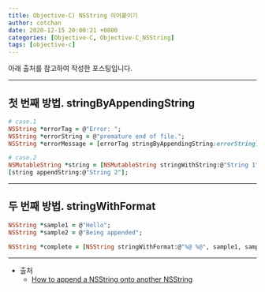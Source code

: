 ```yaml
---
title: Objective-C) NSString 이어붙이기
author: cotchan 
date: 2020-12-15 20:00:21 +0800 
categories: [Objective-C, Objective-C_NSString]
tags: [objective-c]    
---
```


아래 출처를 참고하여 작성한 포스팅입니다.    

---

## 첫 번째 방법. stringByAppendingString

```ruby
# case.1
NSString *errorTag = @"Error: ";
NSString *errorString = @"premature end of file.";
NSString *errorMessage = [errorTag stringByAppendingString:errorString];

# case.2
NSMutableString *string = [NSMutableString stringWithString:@"String 1"];
[string appendString:@"String 2"];
```

---

## 두 번째 방법. stringWithFormat

```ruby
NSString *sample1 = @"Hello";
NSString *sample2 = @"Being appended";

NSString *complete = [NSString stringWithFormat:@"%@ %@", sample1, sample2];
```

---

+ 출처
	+ [How to append a NSString onto another NSString](https://stackoverflow.com/questions/11308352/how-to-append-a-nsstring-onto-another-nsstring)

